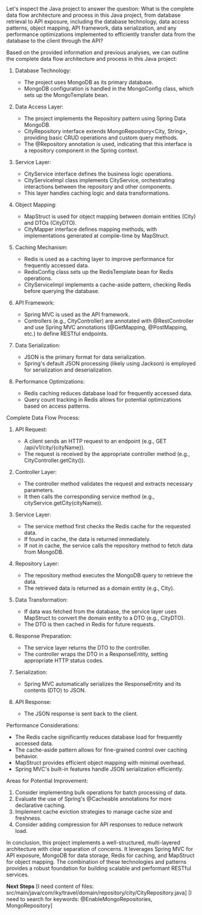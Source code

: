 Let's inspect the Java project to answer the question: What is the complete data flow architecture and process in this Java project, from database retrieval to API exposure, including the database technology, data access patterns, object mapping, API framework, data serialization, and any performance optimizations implemented to efficiently transfer data from the database to the client through the API?

Based on the provided information and previous analyses, we can outline the complete data flow architecture and process in this Java project:

1. Database Technology:
   - The project uses MongoDB as its primary database.
   - MongoDB configuration is handled in the MongoConfig class, which sets up the MongoTemplate bean.

2. Data Access Layer:
   - The project implements the Repository pattern using Spring Data MongoDB.
   - CityRepository interface extends MongoRepository<City, String>, providing basic CRUD operations and custom query methods.
   - The @Repository annotation is used, indicating that this interface is a repository component in the Spring context.

3. Service Layer:
   - CityService interface defines the business logic operations.
   - CityServiceImpl class implements CityService, orchestrating interactions between the repository and other components.
   - This layer handles caching logic and data transformations.

4. Object Mapping:
   - MapStruct is used for object mapping between domain entities (City) and DTOs (CityDTO).
   - CityMapper interface defines mapping methods, with implementations generated at compile-time by MapStruct.

5. Caching Mechanism:
   - Redis is used as a caching layer to improve performance for frequently accessed data.
   - RedisConfig class sets up the RedisTemplate bean for Redis operations.
   - CityServiceImpl implements a cache-aside pattern, checking Redis before querying the database.

6. API Framework:
   - Spring MVC is used as the API framework.
   - Controllers (e.g., CityController) are annotated with @RestController and use Spring MVC annotations (@GetMapping, @PostMapping, etc.) to define RESTful endpoints.

7. Data Serialization:
   - JSON is the primary format for data serialization.
   - Spring's default JSON processing (likely using Jackson) is employed for serialization and deserialization.

8. Performance Optimizations:
   - Redis caching reduces database load for frequently accessed data.
   - Query count tracking in Redis allows for potential optimizations based on access patterns.

Complete Data Flow Process:

1. API Request:
   - A client sends an HTTP request to an endpoint (e.g., GET /api/v1/city/{cityName}).
   - The request is received by the appropriate controller method (e.g., CityController.getCity()).

2. Controller Layer:
   - The controller method validates the request and extracts necessary parameters.
   - It then calls the corresponding service method (e.g., cityService.getCity(cityName)).

3. Service Layer:
   - The service method first checks the Redis cache for the requested data.
   - If found in cache, the data is returned immediately.
   - If not in cache, the service calls the repository method to fetch data from MongoDB.

4. Repository Layer:
   - The repository method executes the MongoDB query to retrieve the data.
   - The retrieved data is returned as a domain entity (e.g., City).

5. Data Transformation:
   - If data was fetched from the database, the service layer uses MapStruct to convert the domain entity to a DTO (e.g., CityDTO).
   - The DTO is then cached in Redis for future requests.

6. Response Preparation:
   - The service layer returns the DTO to the controller.
   - The controller wraps the DTO in a ResponseEntity, setting appropriate HTTP status codes.

7. Serialization:
   - Spring MVC automatically serializes the ResponseEntity and its contents (DTO) to JSON.

8. API Response:
   - The JSON response is sent back to the client.

Performance Considerations:
- The Redis cache significantly reduces database load for frequently accessed data.
- The cache-aside pattern allows for fine-grained control over caching behavior.
- MapStruct provides efficient object mapping with minimal overhead.
- Spring MVC's built-in features handle JSON serialization efficiently.

Areas for Potential Improvement:
1. Consider implementing bulk operations for batch processing of data.
2. Evaluate the use of Spring's @Cacheable annotations for more declarative caching.
3. Implement cache eviction strategies to manage cache size and freshness.
4. Consider adding compression for API responses to reduce network load.

In conclusion, this project implements a well-structured, multi-layered architecture with clear separation of concerns. It leverages Spring MVC for API exposure, MongoDB for data storage, Redis for caching, and MapStruct for object mapping. The combination of these technologies and patterns provides a robust foundation for building scalable and performant RESTful services.

**Next Steps**
[I need content of files: <file>src/main/java/com/iky/travel/domain/repository/city/CityRepository.java</file>]
[I need to search for keywords: <keyword>@EnableMongoRepositories</keyword>, <keyword>MongoRepository</keyword>]